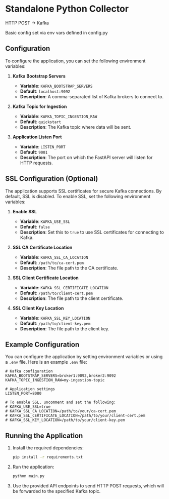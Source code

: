 # Standalone Python Collector

HTTP POST -> Kafka

Basic config set via env vars defined in config.py

## Configuration

To configure the application, you can set the following environment variables:

1. **Kafka Bootstrap Servers**
    - **Variable**: `KAFKA_BOOTSTRAP_SERVERS`
    - **Default**: `localhost:9092`
    - **Description**: A comma-separated list of Kafka brokers to connect to.

2. **Kafka Topic for Ingestion**
    - **Variable**: `KAFKA_TOPIC_INGESTION_RAW`
    - **Default**: `quickstart`
    - **Description**: The Kafka topic where data will be sent.

3. **Application Listen Port**
    - **Variable**: `LISTEN_PORT`
    - **Default**: `9001`
    - **Description**: The port on which the FastAPI server will listen for HTTP requests.

## SSL Configuration (Optional)

The application supports SSL certificates for secure Kafka connections. By default, SSL is disabled. To enable SSL, set
the following environment variables:

1. **Enable SSL**
    - **Variable**: `KAFKA_USE_SSL`
    - **Default**: `false`
    - **Description**: Set this to `true` to use SSL certificates for connecting to Kafka.

2. **SSL CA Certificate Location**
    - **Variable**: `KAFKA_SSL_CA_LOCATION`
    - **Default**: `/path/to/ca-cert.pem`
    - **Description**: The file path to the CA certificate.

3. **SSL Client Certificate Location**
    - **Variable**: `KAFKA_SSL_CERTIFICATE_LOCATION`
    - **Default**: `/path/to/client-cert.pem`
    - **Description**: The file path to the client certificate.

4. **SSL Client Key Location**
    - **Variable**: `KAFKA_SSL_KEY_LOCATION`
    - **Default**: `/path/to/client-key.pem`
    - **Description**: The file path to the client key.

## Example Configuration

You can configure the application by setting environment variables or using a `.env` file. Here is an example `.env`
file:

```env
# Kafka configuration
KAFKA_BOOTSTRAP_SERVERS=broker1:9092,broker2:9092
KAFKA_TOPIC_INGESTION_RAW=my-ingestion-topic

# Application settings
LISTEN_PORT=8080

# To enable SSL, uncomment and set the following:
# KAFKA_USE_SSL=true
# KAFKA_SSL_CA_LOCATION=/path/to/your/ca-cert.pem
# KAFKA_SSL_CERTIFICATE_LOCATION=/path/to/your/client-cert.pem
# KAFKA_SSL_KEY_LOCATION=/path/to/your/client-key.pem
```

## Running the Application

1. Install the required dependencies:
   ```bash
   pip install -r requirements.txt
   ```

2. Run the application:
   ```bash
   python main.py
   ```

3. Use the provided API endpoints to send HTTP POST requests, which will be forwarded to the specified Kafka topic.
